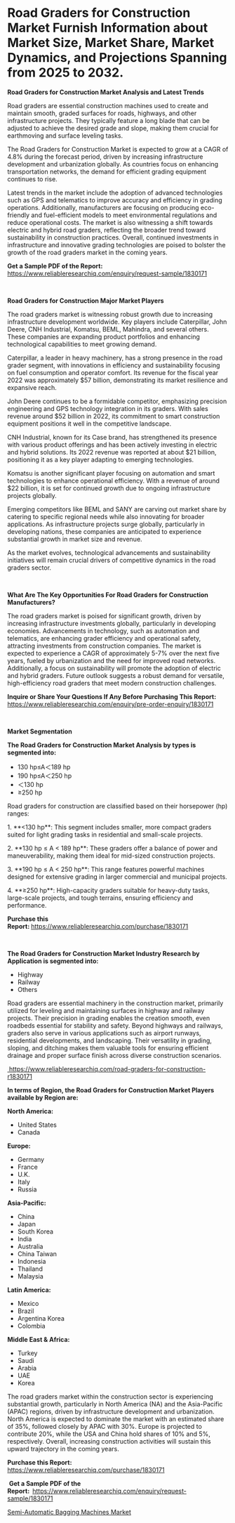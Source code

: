 <p><h1>Road Graders for Construction Market Furnish Information about Market Size, Market Share, Market Dynamics, and Projections Spanning from 2025 to 2032.</h1></p><p><strong>Road Graders for Construction Market Analysis and Latest Trends</strong></p>
<p><p>Road graders are essential construction machines used to create and maintain smooth, graded surfaces for roads, highways, and other infrastructure projects. They typically feature a long blade that can be adjusted to achieve the desired grade and slope, making them crucial for earthmoving and surface leveling tasks. </p><p>The Road Graders for Construction Market is expected to grow at a CAGR of 4.8% during the forecast period, driven by increasing infrastructure development and urbanization globally. As countries focus on enhancing transportation networks, the demand for efficient grading equipment continues to rise. </p><p>Latest trends in the market include the adoption of advanced technologies such as GPS and telematics to improve accuracy and efficiency in grading operations. Additionally, manufacturers are focusing on producing eco-friendly and fuel-efficient models to meet environmental regulations and reduce operational costs. The market is also witnessing a shift towards electric and hybrid road graders, reflecting the broader trend toward sustainability in construction practices. Overall, continued investments in infrastructure and innovative grading technologies are poised to bolster the growth of the road graders market in the coming years.</p></p>
<p><strong>Get a Sample PDF of the Report:&nbsp;</strong> <a href="https://www.reliableresearchiq.com/enquiry/request-sample/1830171?utm_campaign=3130&utm_medium=2&utm_source=Github&utm_content=ia&utm_term=12042025&utm_id=road-graders-for-construction">https://www.reliableresearchiq.com/enquiry/request-sample/1830171</a></p>
<p>&nbsp;</p>
<p><strong>Road Graders for Construction Major Market Players</strong></p>
<p><p>The road graders market is witnessing robust growth due to increasing infrastructure development worldwide. Key players include Caterpillar, John Deere, CNH Industrial, Komatsu, BEML, Mahindra, and several others. These companies are expanding product portfolios and enhancing technological capabilities to meet growing demand.</p><p>Caterpillar, a leader in heavy machinery, has a strong presence in the road grader segment, with innovations in efficiency and sustainability focusing on fuel consumption and operator comfort. Its revenue for the fiscal year 2022 was approximately $57 billion, demonstrating its market resilience and expansive reach.</p><p>John Deere continues to be a formidable competitor, emphasizing precision engineering and GPS technology integration in its graders. With sales revenue around $52 billion in 2022, its commitment to smart construction equipment positions it well in the competitive landscape. </p><p>CNH Industrial, known for its Case brand, has strengthened its presence with various product offerings and has been actively investing in electric and hybrid solutions. Its 2022 revenue was reported at about $21 billion, positioning it as a key player adapting to emerging technologies.</p><p>Komatsu is another significant player focusing on automation and smart technologies to enhance operational efficiency. With a revenue of around $22 billion, it is set for continued growth due to ongoing infrastructure projects globally.</p><p>Emerging competitors like BEML and SANY are carving out market share by catering to specific regional needs while also innovating for broader applications. As infrastructure projects surge globally, particularly in developing nations, these companies are anticipated to experience substantial growth in market size and revenue. </p><p>As the market evolves, technological advancements and sustainability initiatives will remain crucial drivers of competitive dynamics in the road graders sector.</p></p>
<p>&nbsp;</p>
<p><strong>What Are The Key Opportunities For Road Graders for Construction Manufacturers?</strong></p>
<p><p>The road graders market is poised for significant growth, driven by increasing infrastructure investments globally, particularly in developing economies. Advancements in technology, such as automation and telematics, are enhancing grader efficiency and operational safety, attracting investments from construction companies. The market is expected to experience a CAGR of approximately 5-7% over the next five years, fueled by urbanization and the need for improved road networks. Additionally, a focus on sustainability will promote the adoption of electric and hybrid graders. Future outlook suggests a robust demand for versatile, high-efficiency road graders that meet modern construction challenges.</p></p>
<p><strong>Inquire or Share Your Questions If Any Before Purchasing This Report:</strong> <a href="https://www.reliableresearchiq.com/enquiry/pre-order-enquiry/1830171?utm_campaign=3130&utm_medium=2&utm_source=Github&utm_content=ia&utm_term=12042025&utm_id=road-graders-for-construction">https://www.reliableresearchiq.com/enquiry/pre-order-enquiry/1830171</a></p>
<p>&nbsp;</p>
<p><strong>Market Segmentation</strong></p>
<p><strong>The Road Graders for Construction Market Analysis by types is segmented into:</strong></p>
<p><ul><li>130 hp≤A＜189 hp</li><li>190 hp≤A＜250 hp</li><li>＜130 hp</li><li>≥250 hp</li></ul></p>
<p><p>Road graders for construction are classified based on their horsepower (hp) ranges: </p><p>1. **<130 hp**: This segment includes smaller, more compact graders suited for light grading tasks in residential and small-scale projects.</p><p>  </p><p>2. **130 hp ≤ A < 189 hp**: These graders offer a balance of power and maneuverability, making them ideal for mid-sized construction projects.</p><p>3. **190 hp ≤ A < 250 hp**: This range features powerful machines designed for extensive grading in larger commercial and municipal projects.</p><p>4. **≥250 hp**: High-capacity graders suitable for heavy-duty tasks, large-scale projects, and tough terrains, ensuring efficiency and performance.</p></p>
<p><strong>Purchase this Report:&nbsp;</strong><a href="https://www.reliableresearchiq.com/purchase/1830171?utm_campaign=3130&utm_medium=2&utm_source=Github&utm_content=ia&utm_term=12042025&utm_id=road-graders-for-construction">https://www.reliableresearchiq.com/purchase/1830171</a></p>
<p>&nbsp;</p>
<p><strong>The Road Graders for Construction Market Industry Research by Application is segmented into:</strong></p>
<p><ul><li>Highway</li><li>Railway</li><li>Others</li></ul></p>
<p><p>Road graders are essential machinery in the construction market, primarily utilized for leveling and maintaining surfaces in highway and railway projects. Their precision in grading enables the creation smooth, even roadbeds essential for stability and safety. Beyond highways and railways, graders also serve in various applications such as airport runways, residential developments, and landscaping. Their versatility in grading, sloping, and ditching makes them valuable tools for ensuring efficient drainage and proper surface finish across diverse construction scenarios.</p></p>
<p><a href="https://www.reliableresearchiq.com/road-graders-for-construction-r1830171?utm_campaign=3130&utm_medium=2&utm_source=Github&utm_content=ia&utm_term=12042025&utm_id=road-graders-for-construction">&nbsp;https://www.reliableresearchiq.com/road-graders-for-construction-r1830171</a></p>
<p><strong>In terms of Region, the Road Graders for Construction Market Players available by Region are:</strong></p>
<p>
    <p> <strong> North America: </strong>
        <ul>
            <li>United States</li>
            <li>Canada</li>
        </ul>
        </p> 
    <p> <strong> Europe: </strong>
        <ul>
            <li>Germany</li>
            <li>France</li>
            <li>U.K.</li>
            <li>Italy</li>
            <li>Russia</li>
        </ul>
        </p> 
    <p> <strong> Asia-Pacific: </strong>
        <ul>
            <li>China</li>
            <li>Japan</li>
            <li>South Korea</li>
            <li>India</li>
            <li>Australia</li>
            <li>China Taiwan</li>
            <li>Indonesia</li>
            <li>Thailand</li>
            <li>Malaysia</li>
        </ul>
        </p> 
    <p> <strong> Latin America: </strong>
        <ul>
            <li>Mexico</li>
            <li>Brazil</li>
            <li>Argentina Korea</li>
            <li>Colombia</li>
        </ul>
        </p> 
    <p> <strong> Middle East & Africa: </strong>
        <ul>
            <li>Turkey</li>
            <li>Saudi</li>
            <li>Arabia</li>
            <li>UAE</li>
            <li>Korea</li>
        </ul>
    </p>
    </p>
<p><p>The road graders market within the construction sector is experiencing substantial growth, particularly in North America (NA) and the Asia-Pacific (APAC) regions, driven by infrastructure development and urbanization. North America is expected to dominate the market with an estimated share of 35%, followed closely by APAC with 30%. Europe is projected to contribute 20%, while the USA and China hold shares of 10% and 5%, respectively. Overall, increasing construction activities will sustain this upward trajectory in the coming years.</p></p>
<p><strong>Purchase this Report: </strong><a href="https://www.reliableresearchiq.com/purchase/1830171?utm_campaign=3130&utm_medium=2&utm_source=Github&utm_content=ia&utm_term=12042025&utm_id=road-graders-for-construction">https://www.reliableresearchiq.com/purchase/1830171</a></p>
<p>&nbsp;<strong>Get a Sample PDF of the Report:&nbsp;&nbsp;</strong><a href="https://www.reliableresearchiq.com/enquiry/request-sample/1830171?utm_campaign=3130&utm_medium=2&utm_source=Github&utm_content=ia&utm_term=12042025&utm_id=road-graders-for-construction">https://www.reliableresearchiq.com/enquiry/request-sample/1830171</a></p>
<p><strong></strong></p>
<p><p><a href="https://github.com/ardgenoud/Market-Research-Report-List-1/blob/main/semi-automatic-bagging-machines-market.md?utm_campaign=3130&utm_medium=2&utm_source=Github&utm_content=ia&utm_term=12042025&utm_id=road-graders-for-construction">Semi-Automatic Bagging Machines Market</a></p></p>